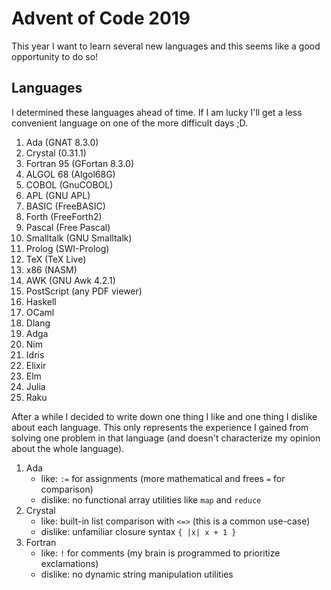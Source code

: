 Advent of Code 2019
===================
This year I want to learn several new languages and this seems like a good 
opportunity to do so!

Languages
---------
I determined these languages ahead of time. If I am lucky I'll get a less
convenient language on one of the more difficult days ;D.

1. Ada (GNAT 8.3.0)
2. Crystal (0.31.1)
3. Fortran 95 (GFortan 8.3.0)
4. ALGOL 68 (Algol68G)
5. COBOL (GnuCOBOL)
6. APL (GNU APL)
7. BASIC (FreeBASIC)
8. Forth (FreeForth2)
9. Pascal (Free Pascal)
10. Smalltalk (GNU Smalltalk)
11. Prolog (SWI-Prolog)
12. TeX (TeX Live)
13. x86 (NASM)
14. AWK (GNU Awk 4.2.1)
15. PostScript (any PDF viewer)
16. Haskell
17. OCaml
18. Dlang
19. Adga
20. Nim
21. Idris
22. Elixir
23. Elm
24. Julia
25. Raku

After a while I decided to write down one thing I like and one thing I dislike
about each language. This only represents the experience I gained from solving
one problem in that language (and doesn't characterize my opinion about the
whole language).

1. Ada
   * like: `:=` for assignments (more mathematical and frees `=` for comparison)
   * dislike: no functional array utilities like `map` and `reduce`
2. Crystal
   * like: built-in list comparison with `<=>` (this is a common use-case)
   * dislike: unfamiliar closure syntax `{ |x| x + 1 }`
3. Fortran
   * like: `!` for comments (my brain is programmed to prioritize exclamations)
   * dislike: no dynamic string manipulation utilities